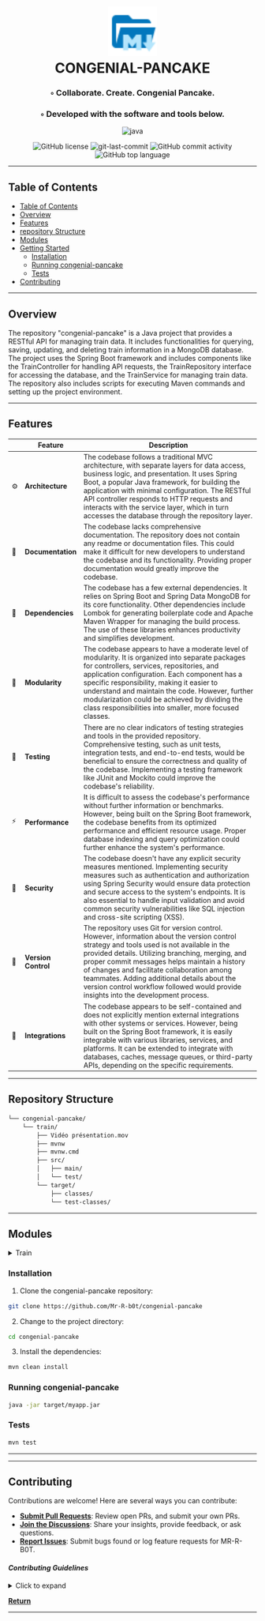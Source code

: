 <div align="center">
<h1 align="center">
<img src="https://raw.githubusercontent.com/PKief/vscode-material-icon-theme/ec559a9f6bfd399b82bb44393651661b08aaf7ba/icons/folder-markdown-open.svg" width="100" />
<br>CONGENIAL-PANCAKE</h1>
<h3>◦ Collaborate. Create. Congenial Pancake.</h3>
<h3>◦ Developed with the software and tools below.</h3>

<p align="center">
<img src="https://img.shields.io/badge/java-%23ED8B00.svg?style=plastic&logo=openjdk&logoColor=white" alt="java" />
</p>
<img src="https://img.shields.io/github/license/Mr-R-b0t/congenial-pancake?style=plastic&color=5D6D7E" alt="GitHub license" />
<img src="https://img.shields.io/github/last-commit/Mr-R-b0t/congenial-pancake?style=plastic&color=5D6D7E" alt="git-last-commit" />
<img src="https://img.shields.io/github/commit-activity/m/Mr-R-b0t/congenial-pancake?style=plastic&color=5D6D7E" alt="GitHub commit activity" />
<img src="https://img.shields.io/github/languages/top/Mr-R-b0t/congenial-pancake?style=plastic&color=5D6D7E" alt="GitHub top language" />
</div>

---

##  Table of Contents
- [ Table of Contents](#-table-of-contents)
- [ Overview](#-overview)
- [ Features](#-features)
- [ repository Structure](#-repository-structure)
- [ Modules](#modules)
- [ Getting Started](#-getting-started)
    - [ Installation](#-installation)
    - [ Running congenial-pancake](#-running-congenial-pancake)
    - [ Tests](#-tests)
- [ Contributing](#-contributing)

---


##  Overview

The repository "congenial-pancake" is a Java project that provides a RESTful API for managing train data. It includes functionalities for querying, saving, updating, and deleting train information in a MongoDB database. The project uses the Spring Boot framework and includes components like the TrainController for handling API requests, the TrainRepository interface for accessing the database, and the TrainService for managing train data. The repository also includes scripts for executing Maven commands and setting up the project environment.

---

##  Features

|    | Feature            | Description                                                                                                        |
|----|--------------------|--------------------------------------------------------------------------------------------------------------------|
| ⚙️ | **Architecture**   | The codebase follows a traditional MVC architecture, with separate layers for data access, business logic, and presentation. It uses Spring Boot, a popular Java framework, for building the application with minimal configuration. The RESTful API controller responds to HTTP requests and interacts with the service layer, which in turn accesses the database through the repository layer. |
| 📄 | **Documentation**  | The codebase lacks comprehensive documentation. The repository does not contain any readme or documentation files. This could make it difficult for new developers to understand the codebase and its functionality. Providing proper documentation would greatly improve the codebase. |
| 🔗 | **Dependencies**   | The codebase has a few external dependencies. It relies on Spring Boot and Spring Data MongoDB for its core functionality. Other dependencies include Lombok for generating boilerplate code and Apache Maven Wrapper for managing the build process. The use of these libraries enhances productivity and simplifies development. |
| 🧩 | **Modularity**     | The codebase appears to have a moderate level of modularity. It is organized into separate packages for controllers, services, repositories, and application configuration. Each component has a specific responsibility, making it easier to understand and maintain the code. However, further modularization could be achieved by dividing the class responsibilities into smaller, more focused classes. |
| 🧪 | **Testing**        | There are no clear indicators of testing strategies and tools in the provided repository. Comprehensive testing, such as unit tests, integration tests, and end-to-end tests, would be beneficial to ensure the correctness and quality of the codebase. Implementing a testing framework like JUnit and Mockito could improve the codebase's reliability. |
| ⚡️  | **Performance**    | It is difficult to assess the codebase's performance without further information or benchmarks. However, being built on the Spring Boot framework, the codebase benefits from its optimized performance and efficient resource usage. Proper database indexing and query optimization could further enhance the system's performance. |
| 🔐 | **Security**       | The codebase doesn't have any explicit security measures mentioned. Implementing security measures such as authentication and authorization using Spring Security would ensure data protection and secure access to the system's endpoints. It is also essential to handle input validation and avoid common security vulnerabilities like SQL injection and cross-site scripting (XSS). |
| 🔀 | **Version Control**| The repository uses Git for version control. However, information about the version control strategy and tools used is not available in the provided details. Utilizing branching, merging, and proper commit messages helps maintain a history of changes and facilitate collaboration among teammates. Adding additional details about the version control workflow followed would provide insights into the development process. |
| 🔌 | **Integrations**   | The codebase appears to be self-contained and does not explicitly mention external integrations with other systems or services. However, being built on the Spring Boot framework, it is easily integrable with various libraries, services, and platforms. It can be extended to integrate with databases, caches, message queues, or third-party APIs, depending on the specific requirements. |


---


##  Repository Structure

```sh
└── congenial-pancake/
    └── train/
        ├── Vidéo présentation.mov
        ├── mvnw
        ├── mvnw.cmd
        ├── src/
        │   ├── main/
        │   └── test/
        └── target/
            ├── classes/
            └── test-classes/

```

---


##  Modules

<details closed><summary>Train</summary>

| File                                                                                                                                          | Summary                                                                                                                                                                                                                                                                                                                                                                                                                                                                                                               |
| ---                                                                                                                                           | ---                                                                                                                                                                                                                                                                                                                                                                                                                                                                                                                   |
| [mvnw.cmd](https://github.com/Mr-R-b0t/congenial-pancake/blob/main/train/mvnw.cmd)                                                            | The code is a batch script for executing Apache Maven Wrapper. It validates the Java home directory, detects the project base directory, downloads the Maven Wrapper JAR if missing, verifies its SHA-256 checksum, and then launches Maven using the Java VM. The script also allows for user-defined pre and post scripts and provides options for echoing batch commands and pausing execution.                                                                                                                    |
| [mvnw](https://github.com/Mr-R-b0t/congenial-pancake/blob/main/train/mvnw)                                                                    | This code is a shell script that aids in the execution of Maven commands for a Java project. It determines the base directory of the project, sets up the environment variables, and downloads the Maven wrapper if it is not present. It then executes the Maven wrapper, passing the necessary arguments and configuration. The script also includes error handling and checks for the integrity of the downloaded Maven wrapper.                                                                                   |
| [TrainController.java](https://github.com/Mr-R-b0t/congenial-pancake/blob/main/train/src/test/java/dev/toxicsed/train/TrainController.java)   | The code above is a Java class called TrainController that serves as a RESTful API controller. It handles HTTP GET requests to various endpoints and returns ResponseEntity objects with the appropriate HTTP status code and JSON response body. The class is responsible for interacting with the TrainService class to retrieve train information based on different parameters such as train ID, departure, arrival, outbound date, outbound time, return date, return time, number of tickets, and ticket class. |
| [TrainApplication.java](https://github.com/Mr-R-b0t/congenial-pancake/blob/main/train/src/test/java/dev/toxicsed/train/TrainApplication.java) | The code is a Spring Boot application with a main method that starts the application. It defines a bean for configuring Cross-Origin Resource Sharing (CORS) by allowing all origins, methods, and headers, and disabling credentials.                                                                                                                                                                                                                                                                                |
| [TrainRepository.java](https://github.com/Mr-R-b0t/congenial-pancake/blob/main/train/src/test/java/dev/toxicsed/train/TrainRepository.java)   | The code is a Java interface that defines a train repository for accessing and manipulating train data in a MongoDB database. It extends the MongoRepository interface and provides methods for querying trains based on various criteria such as ID, departure, arrival, outbound date and time, return date and time, number of tickets, and ticket class.                                                                                                                                                          |
| [Train.java](https://github.com/Mr-R-b0t/congenial-pancake/blob/main/train/src/test/java/dev/toxicsed/train/Train.java)                       | The code above defines a Java class called "Train" with properties representing various details of a train journey. It uses the Lombok library for automatically generating getter, setter, and other boilerplate code. The class is annotated with "@Document(collection = "train")" to indicate that instances of the class will be stored in a MongoDB collection named "train". The class has constructors and annotations for mapping the properties to MongoDB fields.                                          |
| [TrainService.java](https://github.com/Mr-R-b0t/congenial-pancake/blob/main/train/src/test/java/dev/toxicsed/train/TrainService.java)         | The TrainService class is a Service component that provides various functionalities for managing train data. It uses a TrainRepository object for data access. The core functionalities include finding all trains, saving a train, updating a train, deleting a train, and finding trains based on different criteria such as departure, arrival, outbound date, outbound time, return date, return time, number of tickets, ticket class, and train ID.                                                             |
| [TrainApplication.java](https://github.com/Mr-R-b0t/congenial-pancake/blob/main/train/src/main/java/dev/toxicsed/train/TrainApplication.java) | The code is a Java application that is using the Spring Boot framework. It defines a main class called TrainApplication, which is the entry point of the application. The SpringApplication.run() method starts the application.                                                                                                                                                                                                                                                                                      |

</details>


###  Installation

1. Clone the congenial-pancake repository:
```sh
git clone https://github.com/Mr-R-b0t/congenial-pancake
```

2. Change to the project directory:
```sh
cd congenial-pancake
```

3. Install the dependencies:
```sh
mvn clean install
```

###  Running congenial-pancake

```sh
java -jar target/myapp.jar
```

###  Tests
```sh
mvn test
```

---


---

##  Contributing

Contributions are welcome! Here are several ways you can contribute:

- **[Submit Pull Requests](https://github.com/Mr-R-b0t/congenial-pancake/blob/main/CONTRIBUTING.md)**: Review open PRs, and submit your own PRs.
- **[Join the Discussions](https://github.com/Mr-R-b0t/congenial-pancake/discussions)**: Share your insights, provide feedback, or ask questions.
- **[Report Issues](https://github.com/Mr-R-b0t/congenial-pancake/issues)**: Submit bugs found or log feature requests for MR-R-B0T.

#### *Contributing Guidelines*

<details closed>
<summary>Click to expand</summary>

1. **Fork the Repository**: Start by forking the project repository to your GitHub account.
2. **Clone Locally**: Clone the forked repository to your local machine using a Git client.
   ```sh
   git clone <your-forked-repo-url>
   ```
3. **Create a New Branch**: Always work on a new branch, giving it a descriptive name.
   ```sh
   git checkout -b new-feature-x
   ```
4. **Make Your Changes**: Develop and test your changes locally.
5. **Commit Your Changes**: Commit with a clear and concise message describing your updates.
   ```sh
   git commit -m 'Implemented new feature x.'
   ```
6. **Push to GitHub**: Push the changes to your forked repository.
   ```sh
   git push origin new-feature-x
   ```
7. **Submit a Pull Request**: Create a PR against the original project repository. Clearly describe the changes and their motivations.

Once your PR is reviewed and approved, it will be merged into the main branch.

</details>


[**Return**](#Top)

---

